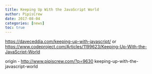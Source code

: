 ```yaml
---
title: Keeping Up With the JavaScript World
author: PipisCrew
date: 2017-08-04
categories: [news]
toc: true
---
```


https://daveceddia.com/keeping-up-with-javascript/
or
https://www.codeproject.com/Articles/1199623/Keeping-Up-With-the-JavaScript-World

origin - http://www.pipiscrew.com/?p=9630 keeping-up-with-the-javascript-world